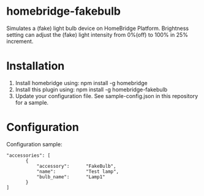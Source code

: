 # homebridge-fakebulb

Simulates a (fake) light bulb device on HomeBridge Platform.
Brightness setting can adjust the (fake) light intensity from 0%(off) to 100% in 25% increment.

# Installation

1. Install homebridge using: npm install -g homebridge
2. Install this plugin using: npm install -g homebridge-fakebulb
3. Update your configuration file. See sample-config.json in this repository for a sample. 

# Configuration

Configuration sample:

 ```
"accessories": [
        {
            "accessory":      "FakeBulb",
            "name":           "Test lamp",
            "bulb_name":      "Lamp1"
        }
]

```
